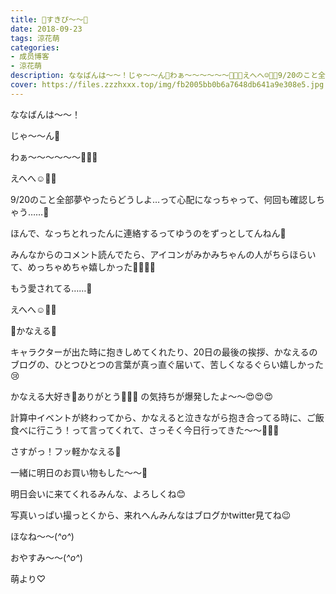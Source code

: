 ```yaml
---
title: 🌷すきぴ〜〜🐥
date: 2018-09-23
tags: 涼花萌
categories: 
- 成员博客
- 涼花萌
description: ななばんは〜〜！じゃ〜〜ん💓わぁ〜〜〜〜〜〜💓💓💓えへへ☺️💓💓9/20のこと全部夢やったらどうしよ…って心配になっちゃって、何回も確認...
cover: https://files.zzzhxxx.top/img/fb2005bb0b6a7648db641a9e308e5.jpg 
---
```






ななばんは〜〜！




じゃ〜〜ん💓






わぁ〜〜〜〜〜〜💓💓💓







えへへ☺️💓💓










9/20のこと全部夢やったらどうしよ…って心配になっちゃって、何回も確認しちゃう……🙈






ほんで、なっちとれったんに連絡するってゆうのをずっとしてんねん🙈








みんなからのコメント読んでたら、アイコンがみかみちゃんの人がちらほらいて、めっちゃめちゃ嬉しかった🙈💓💓💓




もう愛されてる……💓



えへへ☺️💓💓











🌷かなえる🌷





キャラクターが出た時に抱きしめてくれたり、20日の最後の挨拶、かなえるのブログの、ひとつひとつの言葉が真っ直ぐ届いて、苦しくなるぐらい嬉しかった😢



かなえる大好き💓ありがとう💓💓💓
の気持ちが爆発したよ〜〜😍😍😍







計算中イベントが終わってから、かなえると泣きながら抱き合ってる時に、ご飯食べに行こう！って言ってくれて、さっそく今日行ってきた〜〜💓💓💓



さすがっ！フッ軽かなえる🌷





一緒に明日のお買い物もした〜〜💓





明日会いに来てくれるみんな、よろしくね😊




写真いっぱい撮っとくから、来れへんみんなはブログかtwitter見てね😉







ほなね〜〜(*^o^*)

おやすみ〜〜(*^o^*)



萌より♡


